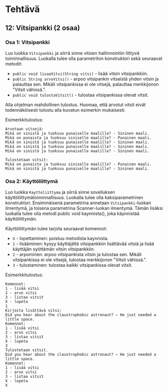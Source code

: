 # Tehtävä

## 12: Vitsipankki (2 osaa)

### Osa 1: Vitsipankki

Luo luokka `Vitsipankki` ja siirrä sinne vitsien hallinnointiin liittyvä toiminnallisuus. 
Luokalla tulee olla parametriton konstruktori sekä seuraavat metodit:

- `public void lisaaVitsi(String vitsi)` - lisää vitsin vitsipankkiin.
- `public String arvoVitsi()` - arpoo vitsipankin vitseistä yhden vitsin ja palauttaa sen. Mikäli vitsipankissa ei ole vitsejä, palauttaa merkkijonon "Vitsit vähissä.".
- `public void tulostaVitsit()` - tulostaa vitsipankissa olevat vitsit.

Alla ohjelman mahdollinen tulostus. Huomaa, 
että arvotut vitsit eivät todennäköisesti tulostu alla kuvatun esimerkin mukaisesti.

Esimerkkitulostus:

```
Arvotaan vitsejä:
Mikä on sinistä ja tuoksuu punaiselle maalille? - Sininen maali.
Mikä on punaista ja tuoksuu siniselle maalille? - Punainen maali.
Mikä on sinistä ja tuoksuu punaiselle maalille? - Sininen maali.
Mikä on sinistä ja tuoksuu punaiselle maalille? - Sininen maali.
Mikä on sinistä ja tuoksuu punaiselle maalille? - Sininen maali.

Tulostetaan vitsit:
Mikä on punaista ja tuoksuu siniselle maalille? - Punainen maali.
Mikä on sinistä ja tuoksuu punaiselle maalille? - Sininen maali.
```

### Osa 2: Käyttöliittymä

Luo luokka `Kayttoliittyma` ja siirrä sinne sovelluksen käyttöliittymätoiminnallisuus. 
Luokalla tulee olla kaksiparametrinen konstruktori. 
Ensimmäisenä parametrina annetaan `Vitsipankki`-luokan ilmentymä, 
ja toisena parametrina Scanner-luokan ilmentymä. 
Tämän lisäksi luokalla tulee olla metodi public void kaynnista(), 
joka käynnistää käyttöliittymän.

Käyttöliittymän tulee tarjota seuraavat komennot:

- `X` - lopettaminen: poistuu metodista kaynnista.
- `1` - lisääminen: kysyy käyttäjältä vitsipankkiin lisättävää vitsiä ja lisää käyttäjän syöttämän vitsin vitsipankkiin.
- `2` - arpominen: arpoo vitsipankista vitsin ja tulostaa sen. Mikäli vitsipankissa ei ole vitsejä, tulostaa merkkijonon "Vitsit vähissä.".
- `3` - tulostaminen: tulostaa kaikki vitsipankissa olevat vitsit.

Esimerkkitulostus:

```
Komennot:
1 - lisää vitsi
2 - arvo vitsi
3 - listaa vitsit
X - lopeta
1
Kirjoita lisättävä vitsi:
Did you hear about the claustrophobic astronaut? — He just needed a little space.
Komennot:
1 - lisää vitsi
2 - arvo vitsi
3 - listaa vitsit
X - lopeta
3
Tulostetaan vitsit.
Did you hear about the claustrophobic astronaut? — He just needed a little space.
Komennot:
1 - lisää vitsi
2 - arvo vitsi
3 - listaa vitsit
X - lopeta
X
```
